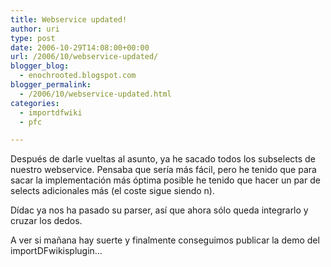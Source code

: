 ```yaml
---
title: Webservice updated!
author: uri
type: post
date: 2006-10-29T14:08:00+00:00
url: /2006/10/webservice-updated/
blogger_blog:
  - enochrooted.blogspot.com
blogger_permalink:
  - /2006/10/webservice-updated.html
categories:
  - importdfwiki
  - pfc

---
```

Después de darle vueltas al asunto, ya he sacado todos los subselects de nuestro webservice. Pensaba que sería más fácil, pero he tenido que para sacar la implementación más óptima posible he tenido que hacer un par de selects adicionales más (el coste sigue siendo n).

Dídac ya nos ha pasado su parser, así que ahora sólo queda integrarlo y cruzar los dedos.

A ver si mañana hay suerte y finalmente conseguimos publicar la demo del importDFwikisplugin&#8230;